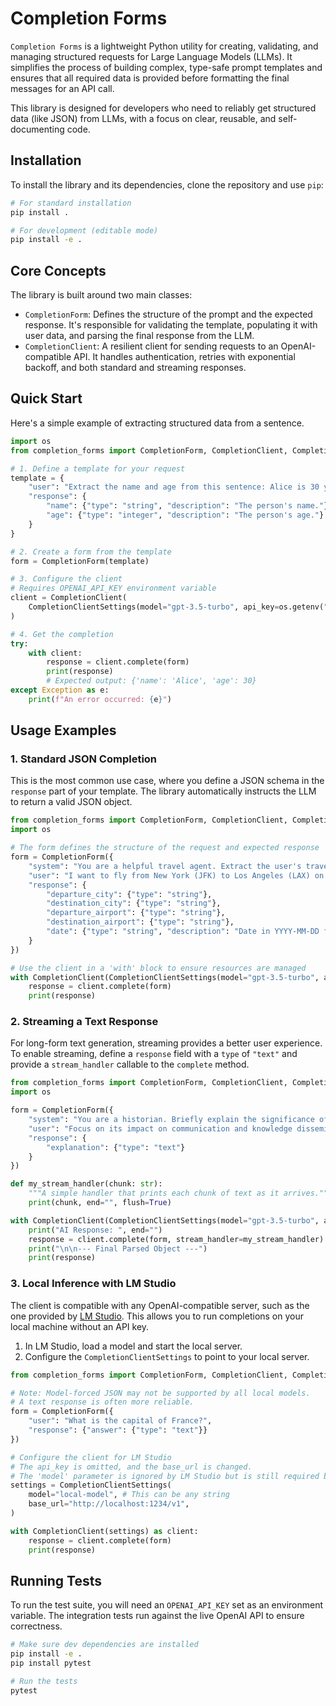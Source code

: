 # Completion Forms

`Completion Forms` is a lightweight Python utility for creating, validating, and managing structured requests for Large Language Models (LLMs). It simplifies the process of building complex, type-safe prompt templates and ensures that all required data is provided before formatting the final messages for an API call.

This library is designed for developers who need to reliably get structured data (like JSON) from LLMs, with a focus on clear, reusable, and self-documenting code.

## Installation

To install the library and its dependencies, clone the repository and use `pip`:

```bash
# For standard installation
pip install .

# For development (editable mode)
pip install -e .
```

## Core Concepts

The library is built around two main classes:

-   `CompletionForm`: Defines the structure of the prompt and the expected response. It's responsible for validating the template, populating it with user data, and parsing the final response from the LLM.
-   `CompletionClient`: A resilient client for sending requests to an OpenAI-compatible API. It handles authentication, retries with exponential backoff, and both standard and streaming responses.

## Quick Start

Here's a simple example of extracting structured data from a sentence.

```python
import os
from completion_forms import CompletionForm, CompletionClient, CompletionClientSettings

# 1. Define a template for your request
template = {
    "user": "Extract the name and age from this sentence: Alice is 30 years old.",
    "response": {
        "name": {"type": "string", "description": "The person's name."},
        "age": {"type": "integer", "description": "The person's age."}
    }
}

# 2. Create a form from the template
form = CompletionForm(template)

# 3. Configure the client
# Requires OPENAI_API_KEY environment variable
client = CompletionClient(
    CompletionClientSettings(model="gpt-3.5-turbo", api_key=os.getenv("OPENAI_API_KEY"))
)

# 4. Get the completion
try:
    with client:
        response = client.complete(form)
        print(response)
        # Expected output: {'name': 'Alice', 'age': 30}
except Exception as e:
    print(f"An error occurred: {e}")
```

## Usage Examples

### 1. Standard JSON Completion

This is the most common use case, where you define a JSON schema in the `response` part of your template. The library automatically instructs the LLM to return a valid JSON object.

```python
from completion_forms import CompletionForm, CompletionClient, CompletionClientSettings
import os

# The form defines the structure of the request and expected response
form = CompletionForm({
    "system": "You are a helpful travel agent. Extract the user's travel plans.",
    "user": "I want to fly from New York (JFK) to Los Angeles (LAX) on August 15th, 2024.",
    "response": {
        "departure_city": {"type": "string"},
        "destination_city": {"type": "string"},
        "departure_airport": {"type": "string"},
        "destination_airport": {"type": "string"},
        "date": {"type": "string", "description": "Date in YYYY-MM-DD format."}
    }
})

# Use the client in a 'with' block to ensure resources are managed
with CompletionClient(CompletionClientSettings(model="gpt-3.5-turbo", api_key=os.getenv("OPENAI_API_KEY"))) as client:
    response = client.complete(form)
    print(response)
```

### 2. Streaming a Text Response

For long-form text generation, streaming provides a better user experience. To enable streaming, define a `response` field with a `type` of `"text"` and provide a `stream_handler` callable to the `complete` method.

```python
from completion_forms import CompletionForm, CompletionClient, CompletionClientSettings
import os

form = CompletionForm({
    "system": "You are a historian. Briefly explain the significance of the printing press.",
    "user": "Focus on its impact on communication and knowledge dissemination.",
    "response": {
        "explanation": {"type": "text"}
    }
})

def my_stream_handler(chunk: str):
    """A simple handler that prints each chunk of text as it arrives."""
    print(chunk, end="", flush=True)

with CompletionClient(CompletionClientSettings(model="gpt-3.5-turbo", api_key=os.getenv("OPENAI_API_KEY"))) as client:
    print("AI Response: ", end="")
    response = client.complete(form, stream_handler=my_stream_handler)
    print("\n\n--- Final Parsed Object ---")
    print(response)
```

### 3. Local Inference with LM Studio

The client is compatible with any OpenAI-compatible server, such as the one provided by [LM Studio](https://lmstudio.ai/). This allows you to run completions on your local machine without an API key.

1.  In LM Studio, load a model and start the local server.
2.  Configure the `CompletionClientSettings` to point to your local server.

```python
from completion_forms import CompletionForm, CompletionClient, CompletionClientSettings

# Note: Model-forced JSON may not be supported by all local models.
# A text response is often more reliable.
form = CompletionForm({
    "user": "What is the capital of France?",
    "response": {"answer": {"type": "text"}}
})

# Configure the client for LM Studio
# The api_key is omitted, and the base_url is changed.
# The 'model' parameter is ignored by LM Studio but is still required by the client.
settings = CompletionClientSettings(
    model="local-model", # This can be any string
    base_url="http://localhost:1234/v1",
)

with CompletionClient(settings) as client:
    response = client.complete(form)
    print(response)
```

## Running Tests

To run the test suite, you will need an `OPENAI_API_KEY` set as an environment variable. The integration tests run against the live OpenAI API to ensure correctness.

```bash
# Make sure dev dependencies are installed
pip install -e .
pip install pytest

# Run the tests
pytest
``` 